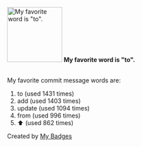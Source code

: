 <img src="https://my-badges.github.io/my-badges/favorite-word.png" alt="My favorite word is &quot;to&quot;." title="My favorite word is &quot;to&quot;." width="128">
<strong>My favorite word is &quot;to&quot;.</strong>
<br><br>

My favorite commit message words are:

1. to (used 1431 times)
2. add (used 1403 times)
3. update (used 1094 times)
4. from (used 996 times)
5. :arrow_up: (used 862 times)


Created by <a href="https://github.com/my-badges/my-badges">My Badges</a>